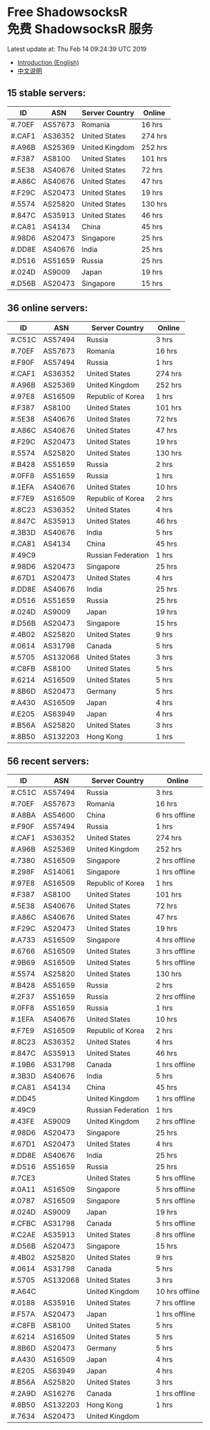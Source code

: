 # Free ShadowsocksR<br>免费 ShadowsocksR 服务

Latest update at: Thu Feb 14 09:24:39 UTC 2019

- [Introduction (English)](https://vision-network.readthedocs.io/en/latest/autossr/autossr.html)
- [中文说明](https://vision-network.readthedocs.io/zh_CN/latest/autossr/autossr.html)


## 15 stable servers:

| ID | ASN | Server Country | Online |
| ------ | ------ | ------ | ------ |
| #.70EF | AS57673 | Romania | 16 hrs |
| #.CAF1 | AS36352 | United States | 274 hrs |
| #.A96B | AS25369 | United Kingdom | 252 hrs |
| #.F387 | AS8100 | United States | 101 hrs |
| #.5E38 | AS40676 | United States | 72 hrs |
| #.A86C | AS40676 | United States | 47 hrs |
| #.F29C | AS20473 | United States | 19 hrs |
| #.5574 | AS25820 | United States | 130 hrs |
| #.847C | AS35913 | United States | 46 hrs |
| #.CA81 | AS4134 | China | 45 hrs |
| #.98D6 | AS20473 | Singapore | 25 hrs |
| #.DD8E | AS40676 | India | 25 hrs |
| #.D516 | AS51659 | Russia | 25 hrs |
| #.024D | AS9009 | Japan | 19 hrs |
| #.D56B | AS20473 | Singapore | 15 hrs |

## 36 online servers:

| ID | ASN | Server Country | Online |
| ------ | ------ | ------ | ------ |
| #.C51C | AS57494 | Russia | 3 hrs |
| #.70EF | AS57673 | Romania | 16 hrs |
| #.F90F | AS57494 | Russia | 1 hrs |
| #.CAF1 | AS36352 | United States | 274 hrs |
| #.A96B | AS25369 | United Kingdom | 252 hrs |
| #.97E8 | AS16509 | Republic of Korea | 1 hrs |
| #.F387 | AS8100 | United States | 101 hrs |
| #.5E38 | AS40676 | United States | 72 hrs |
| #.A86C | AS40676 | United States | 47 hrs |
| #.F29C | AS20473 | United States | 19 hrs |
| #.5574 | AS25820 | United States | 130 hrs |
| #.B428 | AS51659 | Russia | 2 hrs |
| #.0FF8 | AS51659 | Russia | 1 hrs |
| #.1EFA | AS40676 | United States | 10 hrs |
| #.F7E9 | AS16509 | Republic of Korea | 2 hrs |
| #.8C23 | AS36352 | United States | 4 hrs |
| #.847C | AS35913 | United States | 46 hrs |
| #.3B3D | AS40676 | India | 5 hrs |
| #.CA81 | AS4134 | China | 45 hrs |
| #.49C9 |  | Russian Federation | 1 hrs |
| #.98D6 | AS20473 | Singapore | 25 hrs |
| #.67D1 | AS20473 | United States | 4 hrs |
| #.DD8E | AS40676 | India | 25 hrs |
| #.D516 | AS51659 | Russia | 25 hrs |
| #.024D | AS9009 | Japan | 19 hrs |
| #.D56B | AS20473 | Singapore | 15 hrs |
| #.4B02 | AS25820 | United States | 9 hrs |
| #.0614 | AS31798 | Canada | 5 hrs |
| #.5705 | AS132068 | United States | 3 hrs |
| #.C8FB | AS8100 | United States | 5 hrs |
| #.6214 | AS16509 | United States | 5 hrs |
| #.8B6D | AS20473 | Germany | 5 hrs |
| #.A430 | AS16509 | Japan | 4 hrs |
| #.E205 | AS63949 | Japan | 4 hrs |
| #.B56A | AS25820 | United States | 3 hrs |
| #.8B50 | AS132203 | Hong Kong | 1 hrs |

## 56 recent servers:

| ID | ASN | Server Country | Online |
| ------ | ------ | ------ | ------ |
| #.C51C | AS57494 | Russia | 3 hrs |
| #.70EF | AS57673 | Romania | 16 hrs |
| #.A8BA | AS54600 | China | 6 hrs offline |
| #.F90F | AS57494 | Russia | 1 hrs |
| #.CAF1 | AS36352 | United States | 274 hrs |
| #.A96B | AS25369 | United Kingdom | 252 hrs |
| #.7380 | AS16509 | Singapore | 2 hrs offline |
| #.298F | AS14061 | Singapore | 1 hrs offline |
| #.97E8 | AS16509 | Republic of Korea | 1 hrs |
| #.F387 | AS8100 | United States | 101 hrs |
| #.5E38 | AS40676 | United States | 72 hrs |
| #.A86C | AS40676 | United States | 47 hrs |
| #.F29C | AS20473 | United States | 19 hrs |
| #.A733 | AS16509 | Singapore | 4 hrs offline |
| #.6766 | AS16509 | United States | 3 hrs offline |
| #.9B69 | AS16509 | United States | 5 hrs offline |
| #.5574 | AS25820 | United States | 130 hrs |
| #.B428 | AS51659 | Russia | 2 hrs |
| #.2F37 | AS51659 | Russia | 2 hrs offline |
| #.0FF8 | AS51659 | Russia | 1 hrs |
| #.1EFA | AS40676 | United States | 10 hrs |
| #.F7E9 | AS16509 | Republic of Korea | 2 hrs |
| #.8C23 | AS36352 | United States | 4 hrs |
| #.847C | AS35913 | United States | 46 hrs |
| #.19B6 | AS31798 | Canada | 1 hrs offline |
| #.3B3D | AS40676 | India | 5 hrs |
| #.CA81 | AS4134 | China | 45 hrs |
| #.DD45 |  | United Kingdom | 1 hrs offline |
| #.49C9 |  | Russian Federation | 1 hrs |
| #.43FE | AS9009 | United Kingdom | 2 hrs offline |
| #.98D6 | AS20473 | Singapore | 25 hrs |
| #.67D1 | AS20473 | United States | 4 hrs |
| #.DD8E | AS40676 | India | 25 hrs |
| #.D516 | AS51659 | Russia | 25 hrs |
| #.7CE3 |  | United States | 5 hrs offline |
| #.0A11 | AS16509 | Singapore | 5 hrs offline |
| #.0787 | AS16509 | Singapore | 5 hrs offline |
| #.024D | AS9009 | Japan | 19 hrs |
| #.CFBC | AS31798 | Canada | 5 hrs offline |
| #.C2AE | AS35913 | United States | 8 hrs offline |
| #.D56B | AS20473 | Singapore | 15 hrs |
| #.4B02 | AS25820 | United States | 9 hrs |
| #.0614 | AS31798 | Canada | 5 hrs |
| #.5705 | AS132068 | United States | 3 hrs |
| #.A64C |  | United Kingdom | 10 hrs offline |
| #.0188 | AS35916 | United States | 7 hrs offline |
| #.F57A | AS20473 | Japan | 1 hrs offline |
| #.C8FB | AS8100 | United States | 5 hrs |
| #.6214 | AS16509 | United States | 5 hrs |
| #.8B6D | AS20473 | Germany | 5 hrs |
| #.A430 | AS16509 | Japan | 4 hrs |
| #.E205 | AS63949 | Japan | 4 hrs |
| #.B56A | AS25820 | United States | 3 hrs |
| #.2A9D | AS16276 | Canada | 1 hrs offline |
| #.8B50 | AS132203 | Hong Kong | 1 hrs |
| #.7634 | AS20473 | United Kingdom | |


